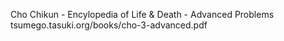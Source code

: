 Cho Chikun - Encylopedia of Life & Death - Advanced Problems
tsumego.tasuki.org/books/cho-3-advanced.pdf
